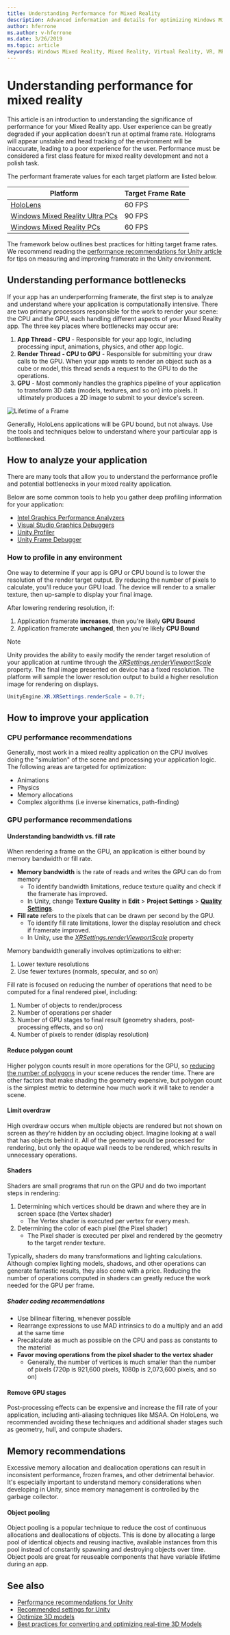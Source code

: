 ```yaml
---
title: Understanding Performance for Mixed Reality
description: Advanced information and details for optimizing Windows Mixed Reality app performance.
author: hferrone
ms.author: v-hferrone
ms.date: 3/26/2019
ms.topic: article
keywords: Windows Mixed Reality, Mixed Reality, Virtual Reality, VR, MR, Performance, Optimization, CPU, GPU
---
```



# Understanding performance for mixed reality

This article is an introduction to understanding the significance of performance for your Mixed Reality app.  User experience can be greatly degraded if your application doesn't run at optimal frame rate. Holograms will appear unstable and head tracking of the environment will be inaccurate, leading to a poor experience for the user. Performance must be considered a first class feature for mixed reality development and not a polish task.

The performant framerate values for each target platform are listed below.

| Platform | Target Frame Rate |
|----------|-------------------|
| [HoloLens](../../hololens-hardware-details.md) | 60 FPS |
| [Windows Mixed Reality Ultra PCs](../../discover/immersive-headset-hardware-details.md) | 90 FPS |
| [Windows Mixed Reality PCs](../../discover/immersive-headset-hardware-details.md) | 60 FPS |

The framework below outlines best practices for hitting target frame rates. We recommend reading the [performance recommendations for Unity article](../unity/performance-recommendations-for-unity.md) for tips on measuring and improving framerate in the Unity environment.

## Understanding performance bottlenecks

If your app has an underperforming framerate, the first step is to analyze and understand where your application is computationally intensive. There are two primary processors responsible for the work to render your scene: the CPU and the GPU, each handling different aspects of your Mixed Reality app. The three key places where bottlenecks may occur are: 

1. **App Thread - CPU** -
    Responsible for your app logic, including processing input, animations, physics, and other app logic.
2. **Render Thread - CPU to GPU** - 
    Responsible for submitting your draw calls to the GPU. When your app wants to render an object such as a cube or model, this thread sends a request to the GPU to do the operations.
3. **GPU** - 
    Most commonly handles the graphics pipeline of your application to transform 3D data (models, textures, and so on) into pixels. It ultimately produces a 2D image to submit to your device's screen.

![Lifetime of a Frame](images/lifetime-of-a-frame.png)

Generally, HoloLens applications will be GPU bound, but not always. Use the tools and techniques below to understand where your particular app is bottlenecked.

## How to analyze your application

There are many tools that allow you to understand the performance profile and potential bottlenecks in your mixed reality application. 

Below are some common tools to help you gather deep profiling information for your application:
- [Intel Graphics Performance Analyzers](https://software.intel.com/gpa)
- [Visual Studio Graphics Debuggers](https://docs.microsoft.com/visualstudio/debugger/graphics/visual-studio-graphics-diagnostics)
- [Unity Profiler](https://docs.unity3d.com/Manual/Profiler.html)
- [Unity Frame Debugger](https://docs.unity3d.com/Manual/FrameDebugger.html)

### How to profile in any environment

One way to determine if your app is GPU or CPU bound is to lower the resolution of the render target output. By reducing the number of pixels to calculate, you'll reduce your GPU load. The device will render to a smaller texture, then up-sample to display your final image.

After lowering rendering resolution, if:
1) Application framerate **increases**, then you're likely **GPU Bound**
1) Application framerate **unchanged**, then you're likely **CPU Bound**

>[!NOTE]
>Unity provides the ability to easily modify the render target resolution of your application at runtime through the *[XRSettings.renderViewportScale](https://docs.unity3d.com/ScriptReference/XR.XRSettings-renderViewportScale.html)* property. The final image presented on device has a fixed resolution. The platform will sample the lower resolution output to build a higher resolution image for rendering on displays. 
>
>```CS
>UnityEngine.XR.XRSettings.renderScale = 0.7f;
>```

## How to improve your application

### CPU performance recommendations

Generally, most work in a mixed reality application on the CPU involves doing the "simulation" of the scene and processing your application logic. The following areas are targeted for optimization:

- Animations
- Physics
- Memory allocations
- Complex algorithms (i.e inverse kinematics, path-finding)

### GPU performance recommendations

#### Understanding bandwidth vs. fill rate
When rendering a frame on the GPU, an application is either bound by memory bandwidth or fill rate.

- **Memory bandwidth** is the rate of reads and writes the GPU can do from memory
    - To identify bandwidth limitations, reduce texture quality and check if the framerate has improved.
    - In Unity, change **Texture Quality** in **Edit** > **Project Settings** > **[Quality Settings](https://docs.unity3d.com/Manual/class-QualitySettings.html)**.
- **Fill rate** refers to the pixels that can be drawn per second by the GPU.
    - To identify fill rate limitations, lower the display resolution and check if framerate improved. 
    - In Unity, use the  *[XRSettings.renderViewportScale](https://docs.unity3d.com/ScriptReference/XR.XRSettings-renderViewportScale.html)* property

Memory bandwidth generally involves optimizations to either:
1) Lower texture resolutions
2) Use fewer textures (normals, specular, and so on)

Fill rate is focused on reducing the number of operations that need to be computed for a final rendered pixel, including:
1) Number of objects to render/process
2) Number of operations per shader
3) Number of GPU stages to final result (geometry shaders, post-processing effects, and so on)
4) Number of pixels to render (display resolution)

#### Reduce polygon count

Higher polygon counts result in more operations for the GPU, so [reducing the number of polygons](https://docs.microsoft.com/dynamics365/mixed-reality/import-tool/optimize-models#performance-targets) in your scene reduces the render time. There are other factors that make shading the geometry expensive, but polygon count is the simplest metric to determine how much work it will take to render a scene.

#### Limit overdraw

High overdraw occurs when multiple objects are rendered but not shown on screen as they're hidden by an occluding object. Imagine looking at a wall that has objects behind it. All of the geometry would be processed for rendering, but only the opaque wall needs to be rendered, which results in unnecessary operations.

#### Shaders

Shaders are small programs that run on the GPU and do two important steps in rendering:
1) Determining which vertices should be drawn and where they are in screen space (the Vertex shader)
    - The Vertex shader is executed per vertex for every mesh.
2) Determining the color of each pixel (the Pixel shader)
    - The Pixel shader is executed per pixel and rendered by the geometry to the target render texture.

Typically, shaders do many transformations and lighting calculations. Although complex lighting models, shadows, and other operations can generate fantastic results, they also come with a price. Reducing the number of operations computed in shaders can greatly reduce the work needed for the GPU per frame.

##### Shader coding recommendations

- Use bilinear filtering, whenever possible
- Rearrange expressions to use MAD intrinsics to do a multiply and an add at the same time
- Precalculate as much as possible on the CPU and pass as constants to the material
- **Favor moving operations from the pixel shader to the vertex shader**
    - Generally, the number of vertices is much smaller than the number of pixels (720p is 921,600 pixels, 1080p is 2,073,600 pixels, and so on)

#### Remove GPU stages

Post-processing effects can be expensive and increase the fill rate of your application, including anti-aliasing techniques like MSAA. On HoloLens, we recommended avoiding these techniques and additional shader stages such as geometry, hull, and compute shaders.

## Memory recommendations

Excessive memory allocation and deallocation operations can result in inconsistent performance, frozen frames, and other detrimental behavior. It's especially important to understand memory considerations when developing in Unity, since memory management is controlled by the garbage collector.

#### Object pooling

Object pooling is a popular technique to reduce the cost of continuous allocations and deallocations of objects. This is done by allocating a large pool of identical objects and reusing inactive, available instances from this pool instead of constantly spawning and destroying objects over time. Object pools are great for reuseable components that have variable lifetime during an app.

## See also
- [Performance recommendations for Unity](../unity/performance-recommendations-for-unity.md)
- [Recommended settings for Unity](../unity/recommended-settings-for-unity.md)
- [Optimize 3D models](https://docs.microsoft.com/dynamics365/mixed-reality/import-tool/optimize-models#performance-targets)
- [Best practices for converting and optimizing real-time 3D Models](https://docs.microsoft.com/dynamics365/mixed-reality/import-tool/best-practices)

